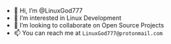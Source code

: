 - 👋 Hi, I’m @LinuxGod777
- 👀 I’m interested in Linux Development
- 💞️ I’m looking to collaborate on Open Source Projects
- 📫 You can reach me at `LinuxGod777@protonmail.com`

<!---
LinuxGod777/LinuxGod777 is a ✨ special ✨ repository because its `README.md` (this file) appears on your GitHub profile.
You can click the Preview link to take a look at your changes.
--->
